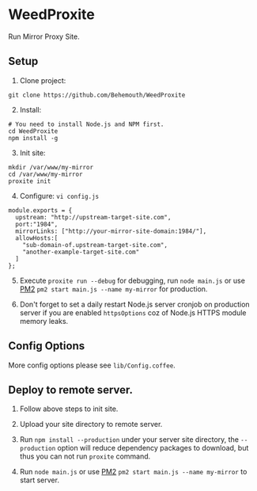 # WeedProxite
Run Mirror Proxy Site.

## Setup

1. Clone project:
  ```
  git clone https://github.com/Behemouth/WeedProxite
  ```

2. Install:
  ```
  # You need to install Node.js and NPM first.
  cd WeedProxite
  npm install -g
  ```

3. Init site:
  ```
  mkdir /var/www/my-mirror
  cd /var/www/my-mirror
  proxite init
  ```
4. Configure: `vi config.js`
  ```
  module.exports = {
    upstream: "http://upstream-target-site.com",
    port:"1984",
    mirrorLinks: ["http://your-mirror-site-domain:1984/"],
    allowHosts:[
      "sub-domain-of.upstream-target-site.com",
      "another-example-target-site.com"
    ]
  };
  ```

5. Execute `proxite run --debug` for debugging, run `node main.js` or use [PM2](https://www.npmjs.com/package/pm2) `pm2 start main.js --name my-mirror` for production.

6. Don't forget to set a daily restart Node.js server cronjob on production server if you are enabled `httpsOptions` coz of Node.js HTTPS module memory leaks.

## Config Options

More config options please see `lib/Config.coffee`.

## Deploy to remote server.

1. Follow above steps to init site.

2. Upload your site directory to remote server.

3. Run `npm install --production` under your server site directory, the `--production` option will reduce dependency packages to download, but thus you can not run `proxite` command.

4. Run `node main.js` or use [PM2](https://www.npmjs.com/package/pm2) `pm2 start main.js --name my-mirror` to start server.
